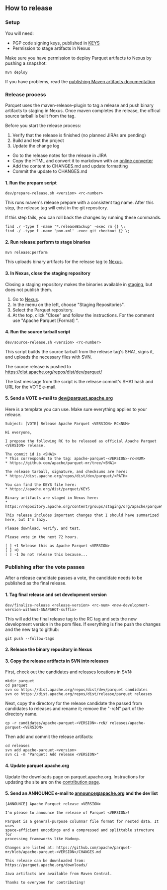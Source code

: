 
## How to release

### Setup

You will need:
* PGP code signing keys, published in [KEYS][keys]
* Permission to stage artifacts in Nexus

Make sure you have permission to deploy Parquet artifacts to Nexus by pushing a snapshot:

```
mvn deploy
```

If you have problems, read the [publishing Maven artifacts documentation][publish-maven-docs]

[keys]: https://www.apache.org/dist/parquet/KEYS
[publish-maven-docs]: https://www.apache.org/dev/publishing-maven-artifacts.html

### Release process

Parquet uses the maven-release-plugin to tag a release and push binary artifacts to staging in Nexus. Once maven completes the release, the offical source tarball is built from the tag.

Before you start the release process:

1. Verify that the release is finished (no planned JIRAs are pending)
2. Build and test the project
3. Update the change log
  * Go to the release notes for the release in JIRA
  * Copy the HTML and convert it to markdown with an [online converter][html-to-md]
  * Add the content to CHANGES.md and update formatting
  * Commit the update to CHANGES.md

[html-to-md]: https://domchristie.github.io/turndown/

#### 1. Run the prepare script

```
dev/prepare-release.sh <version> <rc-number>
```

This runs maven's release prepare with a consistent tag name. After this step, the release tag will exist in the git repository.

If this step fails, you can roll back the changes by running these commands.

```
find ./ -type f -name '*.releaseBackup' -exec rm {} \;
find ./ -type f -name 'pom.xml' -exec git checkout {} \;
```

#### 2. Run release:perform to stage binaries

```
mvn release:perform
```

This uploads binary artifacts for the release tag to [Nexus][nexus].

#### 3. In Nexus, close the staging repository

Closing a staging repository makes the binaries available in [staging][staging], but does not publish them.

1. Go to [Nexus][nexus].
2. In the menu on the left, choose "Staging Repositories".
3. Select the Parquet repository.
4. At the top, click "Close" and follow the instructions. For the comment use "Apache Parquet [Format] <VERSION> <RC>".

#### 4. Run the source tarball script

```
dev/source-release.sh <version> <rc-number>
```

This script builds the source tarball from the release tag's SHA1, signs it, and uploads the necessary files with SVN.

The source release is pushed to https://dist.apache.org/repos/dist/dev/parquet/

The last message from the script is the release commit's SHA1 hash and URL for the VOTE e-mail.

#### 5. Send a VOTE e-mail to dev@parquet.apache.org

Here is a template you can use. Make sure everything applies to your release.

```
Subject: [VOTE] Release Apache Parquet <VERSION> RC<NUM>
```
```
Hi everyone,

I propose the following RC to be released as official Apache Parquet <VERSION> release.

The commit id is <SHA1>
* This corresponds to the tag: apache-parquet-<VERSION>-rc<NUM>
* https://github.com/apache/parquet-mr/tree/<SHA1>

The release tarball, signature, and checksums are here:
* https://dist.apache.org/repos/dist/dev/parquet/<PATH>

You can find the KEYS file here:
* https://apache.org/dist/parquet/KEYS

Binary artifacts are staged in Nexus here:
* https://repository.apache.org/content/groups/staging/org/apache/parquet/

This release includes important changes that I should have summarized here, but I'm lazy.

Please download, verify, and test.

Please vote in the next 72 hours.

[ ] +1 Release this as Apache Parquet <VERSION>
[ ] +0
[ ] -1 Do not release this because...

```


[nexus]: https://repository.apache.org/
[staging]: https://repository.apache.org/content/groups/staging/org/apache/parquet/

### Publishing after the vote passes

After a release candidate passes a vote, the candidate needs to be published as the final release.

#### 1. Tag final release and set development version

```
dev/finalize-release <release-version> <rc-num> <new-development-version-without-SNAPSHOT-suffix>
```

This will add the final release tag to the RC tag and sets the new development version in the pom files.
If everything is fine push the changes and the new tag to github:
```
git push --follow-tags
```

#### 2. Release the binary repository in Nexus


#### 3. Copy the release artifacts in SVN into releases

First, check out the candidates and releases locations in SVN:

```
mkdir parquet
cd parquet
svn co https://dist.apache.org/repos/dist/dev/parquet candidates
svn co https://dist.apache.org/repos/dist/release/parquet releases
```

Next, copy the directory for the release candidate the passed from candidates to releases and rename it; remove the "-rcN" part of the directory name.

```
cp -r candidates/apache-parquet-<VERSION>-rcN/ releases/apache-parquet-<VERSION>
```

Then add and commit the release artifacts:

```
cd releases
svn add apache-parquet-<version>
svn ci -m "Parquet: Add release <VERSION>"
```

#### 4. Update parquet.apache.org

Update the downloads page on parquet.apache.org.
Instructions for updating the site are on the [contribution page][parquet-site-docs].

[parquet-site-docs]: http://parquet.apache.org/contribute/

#### 5. Send an ANNOUNCE e-mail to announce@apache.org and the dev list

```
[ANNOUNCE] Apache Parquet release <VERSION>
```
```
I'm please to announce the release of Parquet <VERSION>!

Parquet is a general-purpose columnar file format for nested data. It uses
space-efficient encodings and a compressed and splittable structure for
processing frameworks like Hadoop.

Changes are listed at: https://github.com/apache/parquet-mr/blob/apache-parquet-<VERSION>/CHANGES.md

This release can be downloaded from: https://parquet.apache.org/downloads/

Java artifacts are available from Maven Central.

Thanks to everyone for contributing!
```

